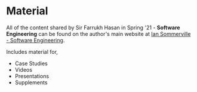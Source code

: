 # Material

All of the content shared by Sir Farrukh Hasan in Spring '21 - **Software Engineering** can be found on the author's main website at [Ian Sommerville - Software Engineering](https://software-engineering-book.com/).

Includes material for,

- Case Studies
- Videos
- Presentations
- Supplements
